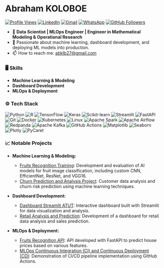 # Abraham KOLOBOE

[![Profile Views](https://hits.seeyoufarm.com/api/count/incr/badge.svg?url=https://github.com/abrahamkoloboe27&count_bg=%2379C83D&title_bg=%23555555&icon=&icon_color=%23E7E7E7&title=Profile+Views&edge_flat=false)](https://hits.seeyoufarm.com)
[![LinkedIn](https://img.shields.io/badge/-LinkedIn-blue?style=flat&logo=Linkedin&logoColor=white)](https://www.linkedin.com/in/abraham-zacharie-koloboe-data-science-ia-generative-llms-machine-learning/)
[![Gmail](https://img.shields.io/badge/-Gmail-c14438?style=flat&logo=Gmail&logoColor=white)](mailto:abklb27@gmail.com)
[![WhatsApp](https://img.shields.io/badge/-WhatsApp-25D366?style=flat&logo=WhatsApp&logoColor=white)](https://wa.me/22991838421)
[![GitHub Followers](https://img.shields.io/github/followers/abrahamkoloboe27?label=Follow&style=social)](https://github.com/abrahamkoloboe27)

- 💼 **Data Scientist | MLOps Engineer | Engineer in Mathematical Modeling & Operational Research**
- 🌱 Passionate about machine learning, dashboard development, and deploying ML models into production.
- 📫 How to reach me: abklb27@gmail.com

### 🖥 Skills

- **Machine Learning & Modeling**
- **Dashboard Development**
- **MLOps & Deployment**

### ⚙️ Tech Stack

![Python](https://img.shields.io/badge/-Python-000000?style=flat-square&logo=Python&color=03b6f9)
![R](https://img.shields.io/badge/-R-276DC3?style=flat-square&logo=R&color=03b6f9)
![TensorFlow](https://img.shields.io/badge/-TensorFlow-FF6F00?style=flat-square&logo=TensorFlow&color=03b6f9)
![Keras](https://img.shields.io/badge/-Keras-D00000?style=flat-square&logo=Keras&color=03b6f9)
![Scikit-learn](https://img.shields.io/badge/-Scikit--learn-F7931E?style=flat-square&logo=Scikit-learn&color=03b6f9)
![Streamlit](https://img.shields.io/badge/-Streamlit-FF4B4B?style=flat-square&logo=Streamlit&color=03b6f9)
![FastAPI](https://img.shields.io/badge/-FastAPI-009688?style=flat-square&logo=FastAPI&color=03b6f9)
![Git](https://img.shields.io/badge/-Git-F05032?style=flat-square&logo=Git&color=03b6f9)
![Docker](https://img.shields.io/badge/-Docker-2496ED?style=flat-square&logo=Docker&color=03b6f9)
![Kubernetes](https://img.shields.io/badge/-Kubernetes-326CE5?style=flat-square&logo=Kubernetes&color=03b6f9)
![Linux](https://img.shields.io/badge/-Linux-FCC624?style=flat-square&logo=Linux&color=03b6f9)
![Apache Spark](https://img.shields.io/badge/-Apache%20Spark-E25A1C?style=flat-square&logo=Apache%20Spark&color=03b6f9)
![Apache Airflow](https://img.shields.io/badge/-Apache%20Airflow-017CEE?style=flat-square&logo=Apache%20Airflow&color=03b6f9)
![Redpanda](https://img.shields.io/badge/-Redpanda-FA4D57?style=flat-square&logo=Redpanda&color=03b6f9)
![Apache Kafka](https://img.shields.io/badge/-Apache%20Kafka-231F20?style=flat-square&logo=Apache%20Kafka&color=03b6f9)
![GitHub Actions](https://img.shields.io/badge/-GitHub%20Actions-2088FF?style=flat-square&logo=GitHub-Actions&color=03b6f9)
![Matplotlib](https://img.shields.io/badge/-Matplotlib-11557C?style=flat-square&logo=Matplotlib&color=03b6f9)
![Seaborn](https://img.shields.io/badge/-Seaborn-3776AB?style=flat-square&logo=Seaborn&color=03b6f9)
![Plotly](https://img.shields.io/badge/-Plotly-3F4F75?style=flat-square&logo=Plotly&color=03b6f9)
![PyCaret](https://img.shields.io/badge/-PyCaret-1C1E24?style=flat-square&logo=PyCaret&color=03b6f9)

### 📈 Notable Projects

- **Machine Learning & Modeling:**
  - [Fruits Recognition Training](https://github.com/abrahamkoloboe27/Fruits-Recognition-Training): Development and evaluation of AI models for fruit image classification, including custom CNN, EfficientNet, ResNet, and VGG16.
  - [Churn Prediction and Analysis Project](https://github.com/abrahamkoloboe27/Churn-Prediction-and-Analysis-Project): Customer data analysis and churn risk prediction using machine learning techniques.

- **Dashboard Development:**
  - [Dashboard Streamlit ATUT](https://github.com/abrahamkoloboe27/Dashboard-Streamlit-ATUT): Interactive dashboard built with Streamlit for data visualization and analysis.
  - [Retail Analysis and Prediction](https://github.com/abrahamkoloboe27/Retail-Analysis-and-Prediction): Development of a dashboard for retail data analysis and sales prediction.

- **MLOps & Deployment:**
  - [Fruits Recognition API](https://github.com/abrahamkoloboe27/Fruits-Recognition-API): API developed with FastAPI to predict house prices based on various features.
  - [MLOps Continuous Integration (CI) and Continuous Deployment (CD)](https://github.com/abrahamkoloboe27/Demo-CICD-With-Github-Actions-ATUT-SN): Demonstration of CI/CD pipeline implementation using GitHub Actions.


